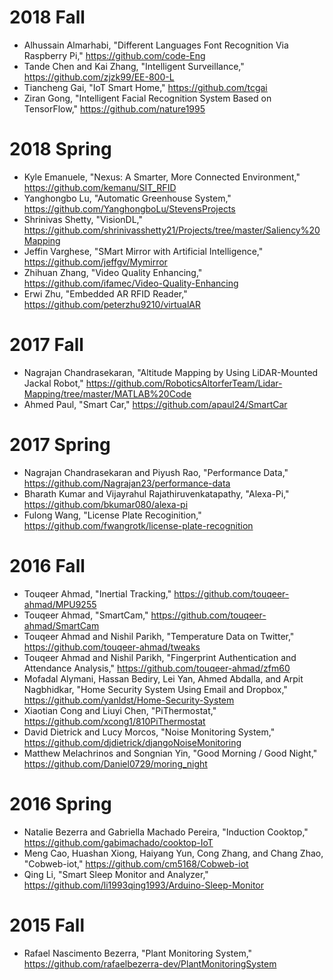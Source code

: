 # 2018 Fall

* Alhussain Almarhabi, "Different Languages Font Recognition Via Raspberry Pi," https://github.com/code-Eng
* Tande Chen and Kai Zhang, "Intelligent Surveillance," https://github.com/zjzk99/EE-800-L
* Tiancheng Gai, "IoT Smart Home," https://github.com/tcgai
* Ziran Gong, "Intelligent Facial Recognition System Based on TensorFlow," https://github.com/nature1995

# 2018 Spring

* Kyle Emanuele, "Nexus: A Smarter, More Connected Environment," https://github.com/kemanu/SIT_RFID
* Yanghongbo Lu, "Automatic Greenhouse System," https://github.com/YanghongboLu/StevensProjects
* Shrinivas Shetty, "VisionDL," https://github.com/shrinivasshetty21/Projects/tree/master/Saliency%20Mapping
* Jeffin Varghese, "SMart Mirror with Artificial Intelligence," https://github.com/jeffgv/Mymirror
* Zhihuan Zhang, "Video Quality Enhancing," https://github.com/ifamec/Video-Quality-Enhancing
* Erwi Zhu, "Embedded AR RFID Reader," https://github.com/peterzhu9210/virtualAR

# 2017 Fall

* Nagrajan Chandrasekaran, "Altitude Mapping by Using LiDAR-Mounted Jackal Robot," https://github.com/RoboticsAltorferTeam/Lidar-Mapping/tree/master/MATLAB%20Code
* Ahmed Paul, "Smart Car," https://github.com/apaul24/SmartCar


# 2017 Spring

* Nagrajan Chandrasekaran and Piyush Rao, "Performance Data," https://github.com/Nagrajan23/performance-data
* Bharath Kumar and Vijayrahul Rajathiruvenkatapathy, "Alexa-Pi," https://github.com/bkumar080/alexa-pi
* Fulong Wang, "License Plate Recoginition," https://github.com/fwangrotk/license-plate-recognition

# 2016 Fall

* Touqeer Ahmad, "Inertial Tracking," https://github.com/touqeer-ahmad/MPU9255
* Touqeer Ahmad, "SmartCam," https://github.com/touqeer-ahmad/SmartCam
* Touqeer Ahmad and Nishil Parikh, "Temperature Data on Twitter," https://github.com/touqeer-ahmad/tweaks
* Touqeer Ahmad and Nishil Parikh, "Fingerprint Authentication and Attendance Analysis," https://github.com/touqeer-ahmad/zfm60
* Mofadal Alymani, Hassan Bediry, Lei Yan, Ahmed Abdalla, and Arpit Nagbhidkar, "Home Security System Using Email and Dropbox,"
https://github.com/yanldst/Home-Security-System
* Xiaotian Cong and Liuyi Chen, "PiThermostat," https://github.com/xcong1/810PiThermostat
* David Dietrick and Lucy Morcos, "Noise Monitoring System," https://github.com/djdietrick/djangoNoiseMonitoring
* Matthew Melachrinos and Songnian Yin, "Good Morning / Good Night," https://github.com/Daniel0729/moring_night

# 2016 Spring

* Natalie Bezerra and Gabriella Machado Pereira, "Induction Cooktop," https://github.com/gabimachado/cooktop-IoT
* Meng Cao, Huashan Xiong, Haiyang Yun, Cong Zhang, and Chang Zhao, "Cobweb-iot," https://github.com/cm5168/Cobweb-iot
* Qing Li, "Smart Sleep Monitor and Analyzer," https://github.com/li1993qing1993/Arduino-Sleep-Monitor

# 2015 Fall

* Rafael Nascimento Bezerra, "Plant Monitoring System," https://github.com/rafaelbezerra-dev/PlantMonitoringSystem
